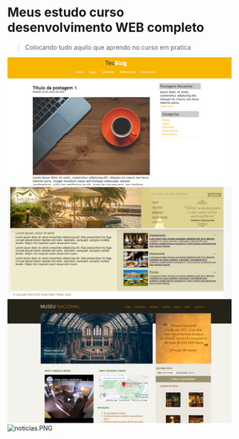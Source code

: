 # Meus estudo curso desenvolvimento WEB completo

>Colocando tudo aquilo que aprendo no curso em pratica

![tecblog.PNG](images/tecblog.PNG "tecblog")
![chalehotel.PNG](images/chalehotel.PNG "chalehotel")
![museu.PNG](images/museu.PNG "museu")
![noticias.PNG](noticias/museu.PNG "noticias")